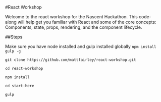 #React Workshop

Welcome to the react workshop for the Nascent Hackathon. This code-along will help get you familiar with React and some of the core concepts: Components, state, props, rendering, and the component lifecycle.

##Steps

Make sure you have node installed and gulp installed globally
`npm install gulp -g`

`git clone https://github.com/mattfairley/react-workshop.git`

`cd react-workshop`

`npm install`

`cd start-here`

`gulp`
